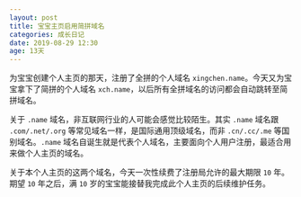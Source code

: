 ```yaml
---
layout: post
title: 宝宝主页启用简拼域名
categories: 成长日记
date: 2019-08-29 12:30
age: 13天
---
```


为宝宝创建个人主页的那天，注册了全拼的个人域名 `xingchen.name`。今天又为宝宝拿下了简拼的个人域名 `xch.name`，以后所有全拼域名的访问都会自动跳转至简拼域名。

<!--more-->


关于 `.name` 域名，非互联网行业的人可能会感觉比较陌生。其实 `.name` 域名跟 `.com/.net/.org` 等常见域名一样，是国际通用顶级域名，而非 `.cn/.cc/.me` 等国别域名。`.name` 域名自诞生就是代表个人域名，主要面向个人用户注册，最适合用来做个人主页的域名。

关于本个人主页的这两个域名，今天一次性续费了注册局允许的最大期限 `10` 年。期望 `10` 年之后，满 `10` 岁的宝宝能接替我完成此个人主页的后续维护任务。
